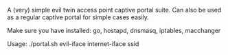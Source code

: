 A (very) simple evil twin access point captive portal suite. Can also be used as a regular captive portal for simple cases easily.

Make sure you have installed: go, hostapd, dnsmasq, iptables, macchanger

Usage: ./portal.sh evil-iface internet-iface ssid


